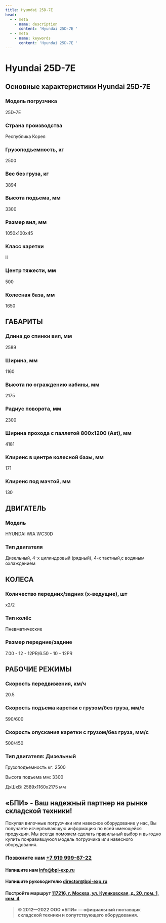 ```yaml
---
title: Hyundai 25D-7E
head:
  - - meta
    - name: description
      content: 'Hyundai 25D-7E '
  - - meta
    - name: keywords 
      content: 'Hyundai 25D-7E '
---
```


# Hyundai 25D-7E
## Основные характеристики Hyundai 25D-7E

### Модель погрузчика
25D-7E
### Страна производства
Республика Корея
### Грузоподъемность, кг
2500
### Вес без груза, кг
3894
### Высота подъема, мм
3300
### Размер вил, мм
1050x100x45
### Класс каретки
II
### Центр тяжести, мм
500
### Колесная база, мм
1650

## ГАБАРИТЫ
### Длина до спинки вил, мм
2589
### Ширина, мм
1160
### Высота по ограждению кабины, мм
2175
### Радиус поворота, мм
2300
### Ширина прохода с паллетой 800х1200 (Ast), мм
4181
### Клиренс в центре колесной базы, мм
171
### Клиренс под мачтой, мм
130

## ДВИГАТЕЛЬ
### Модель
HYUNDAI WIA WC30D
### Тип двигателя
Дизельный, 4-x цилиндровый (рядный), 4-х тактный,с водяным охлаждением

## КОЛЕСА
### Количество передних/задних (х-ведущие), шт
х2/2
### Тип колёс
Пневматические
### Размер передние/задние
7.00 - 12 - 12PR/6.50 - 10 - 12PR

## РАБОЧИЕ РЕЖИМЫ
### Скорость передвижения, км/ч
20.5
### Скорость подъема каретки с грузом/без груза, мм/с
590/600
### Скорость опускания каретки с грузом/без груза, мм/с
500/450
### Тип двигателя: Дизельный

Грузоподъемность кг: 2500

Высота подъема мм: 3300

ДxШxВ: 2589x1160x2175 мм







## «БПИ» - Ваш надежный партнер на рынке складской техники!

Покупая вилочные погрузчики или навесное оборудование у нас, Вы получаете исчерпывающую информацию по всей имеющейся продукции. Мы всегда поможем сделать правильный выбор и выгодно купить понравившуюся модель погрузчика или навесного оборудования.


### Позвоните нам <a href="tel:+79199996722">+7 919 999-67-22</a>

#### Напишите нам <a href="mailto:info@bpi-exp.ru">info@bpi-exp.ru</a>

#### Напишите руководителю <a href="mailto:director@bpi-exp.ru">director@bpi-exp.ru</a>

#### Постройте маршрут <a href="https://yandex.ru/maps/213/moscow/?from=api-maps&ll=37.560718%2C55.567506&mode=routes&origin=jsapi_2_1_79&rtext=~55.567988%2C37.560664&rtt=mt&ruri=~&z=19">117216, г. Москва, ул. Куликовская, д. 20, пом. 1, ком. 4</a>

> **© 2012—2022 ООО «БПИ» — официальный поставщик складской техники и сопутствующего оборудования.**

